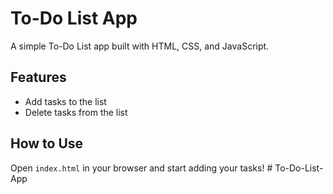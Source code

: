 # To-Do List App
A simple To-Do List app built with HTML, CSS, and JavaScript.

## Features
- Add tasks to the list
- Delete tasks from the list

## How to Use
Open `index.html` in your browser and start adding your tasks!
#   T o - D o - L i s t - A p p  
 